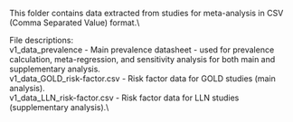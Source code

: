 This folder contains data extracted from studies for meta-analysis in CSV (Comma Separated Value) format.\

File descriptions:\
v1_data_prevalence - Main prevalence datasheet - used for prevalence calculation, meta-regression, and sensitivity analysis for both main and supplementary analysis.\
v1_data_GOLD_risk-factor.csv - Risk factor data for GOLD studies (main analysis).\
v1_data_LLN_risk-factor.csv - Risk factor data for LLN studies (supplementary analysis).\
